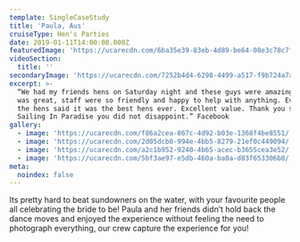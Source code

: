 ```yaml
---
template: SingleCaseStudy
title: 'Paula, Aus'
cruiseType: Hen's Parties
date: 2019-01-11T14:00:00.000Z
featuredImage: 'https://ucarecdn.com/6ba35e39-83eb-4d89-be64-08e3c78c7f0d/'
videoSection:
  title: ''
secondaryImage: 'https://ucarecdn.com/7252b4d4-6298-4499-a517-f9b724a7a971/'
excerpt: >-
  “We had my friends hens on Saturday night and these guys were amazing!! Food
  was great, staff were so friendly and happy to help with anything. Everyone on
  the hens said it was the best hens ever. Excellent value. Thank you so much
  Sailing In Paradise you did not disappoint.” Facebook
gallery:
  - image: 'https://ucarecdn.com/f86a2cea-867c-4d92-b03e-1368f4be8551/'
  - image: 'https://ucarecdn.com/2d05dcb0-994e-4bb5-8279-21ef0c449094/'
  - image: 'https://ucarecdn.com/a2c1b952-9240-4b65-acec-b3655cea3e52/'
  - image: 'https://ucarecdn.com/5bf3ae97-e5db-460a-ba0a-d83f653306b8/'
meta:
  noindex: false
---
```

Its pretty hard to beat sundowners on the water, with your favourite people all celebrating the bride to be! Paula and her friends didn’t hold back the dance moves and enjoyed the experience without feeling the need to photograph everything, our crew capture the experience for you!
